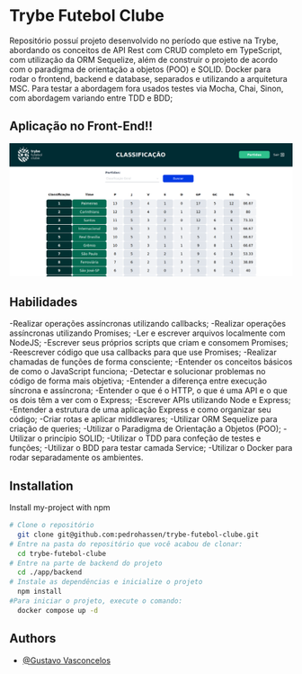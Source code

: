 
# Trybe Futebol Clube

Repositório possuí projeto desenvolvido no período que estive na Trybe, abordando os conceitos de API Rest com CRUD completo em TypeScript, com utilização da ORM Sequelize, além de construir o projeto de acordo com o paradigma de orientação a objetos (POO) e SOLID. Docker para rodar o frontend, backend e database, separados e utilizando a arquitetura MSC.
Para testar a abordagem fora usados testes via Mocha, Chai, Sinon, com abordagem variando entre TDD e BDD;


## Aplicação no Front-End!!

![Front-End](https://raw.githubusercontent.com/vasconcelosguu/Trybe-Futebol-Clube/main/assets/front-example.png)




## Habilidades

-Realizar operações assíncronas utilizando callbacks;
-Realizar operações assíncronas utilizando Promises;
-Ler e escrever arquivos localmente com NodeJS;
-Escrever seus próprios scripts que criam e consomem Promises;
-Reescrever código que usa callbacks para que use Promises;
-Realizar chamadas de funções de forma consciente;
-Entender os conceitos básicos de como o JavaScript funciona;
-Detectar e solucionar problemas no código de forma mais objetiva;
-Entender a diferença entre execução síncrona e assíncrona;
-Entender o que é o HTTP, o que é uma API e o que os dois têm a ver com o Express;
-Escrever APIs utilizando Node e Express;
-Entender a estrutura de uma aplicação Express e como organizar seu código;
-Criar rotas e aplicar middlewares;
-Utilizar ORM Sequelize para criação de queries;
-Utilizar o Paradigma de Orientação a Objetos (POO);
-Utilizar o princípio SOLID;
-Utilizar o TDD para confeção de testes e funções;
-Utilizar o BDD para testar camada Service;
-Utilizar o Docker para rodar separadamente os ambientes.





## Installation

Install my-project with npm

```bash
# Clone o repositório
  git clone git@github.com:pedrohassen/trybe-futebol-clube.git
# Entre na pasta do repositório que você acabou de clonar:
  cd trybe-futebol-clube
# Entre na parte de backend do projeto
  cd ./app/backend
# Instale as dependências e inicialize o projeto
  npm install
#Para iniciar o projeto, execute o comando:
  docker compose up -d
```
    
## Authors

- [@Gustavo Vasconcelos](https://github.com/vasconcelosguu)

